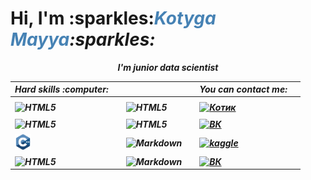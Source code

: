 <!----# Hi, I'm :sparkles:_**Kotyga Mayya**_:sparkles:---->

<h1>Hi, I'm :sparkles:<span style="color: #4682B4;"><em><b>Kotyga Mayya<em><b></span>:sparkles:</h1>


<center>I'm junior data scientist</center>

<table>
<thead>
    <tr>
        <th>
        Hard skills :computer: 
        <th>
        <th>
        <th>
        <th>
        You can contact me: 
        <th>
    <tr>
<thead>
<tbody>
    <tr>
        <td>
            <img align="middle" alt="HTML5" width="26px" src="https://www.freepngimg.com/thumb/android/72537-icons-python-programming-computer-social-tutorial.png"/>
        <td>
        <td>
            <img align="middle" alt="HTML5" width="35px" src="https://toplogos.ru/images/logo-postgresql.png"/>
        <td>
        <td>
            <a href="mailto:kotyga.m.m@gmail.com"><img align="middle" src="https://googleupload.com/wp-content/uploads/2019/01/2000px-New_Logo_Gmail.svg_.png" alt="Котик" weight = 20 height = 20></a>
        <td>
    <tr>
        <tr>
        <td>
            <img align="middle" alt="HTML5" width="23px" src="https://itproger.com/img/tests/1585037968.svg" />
        <td>
        <td>
            <img align="middle" alt="HTML5" width="26px" src="https://ods.ai/ods/logo/ods.svg" />
        <td>
        <td>
            <a href="https://vk.com/id203912543"><img align="middle" src="https://avster.ru/wp-content/uploads/2018/08/vk.png" alt="ВК" weight = 20 height = 20></a>
        <td>
    <tr>
        <tr>
        <td>
            <img align="middle" alt="Markdown" width="26px" src="https://raw.githubusercontent.com/github/explore/180320cffc25f4ed1bbdfd33d4db3a66eeeeb358/topics/cpp/cpp.png"/>
        <td>
        <td>
            <img align="middle" alt="Markdown" width="30px" src="https://gitlab.linphone.org/uploads/-/system/project/avatar/453/kissclipart-api-icon-png-clipart-computer-icons-application-pr-46d0976647deed9c.png"/>
        <td>
        <td>
            <a href="https://www.kaggle.com/mayyakotyga"><img align="middle" src="https://cdn.freelogovectors.net/wp-content/uploads/2018/06/kaggle-logo.png" alt="kaggle" weight = 50 height = 40></a>
        <td>
    <tr>
        <tr>
        <td>
            <img align="middle" alt="HTML5" width="26px" src="https://www.digiseller.ru/preview/307467/p1_2357302_9035e97a.png"/>
        <td>
        <td>
            <img align="middle" alt="Markdown" width="26px" src="https://www.clipartmax.com/png/full/200-2006334_its-no-wonder-its-so-popular-with-its-incredible-linux-flat-icon.png"/>
        <td>
        <td>
            <a href="https://opendatascience.slack.com/team/U027HAWMBNG"><img align="middle" src="https://gdm-catalog-fmapi-prod.imgix.net/ProductLogo/91f64896-759a-41ae-8d14-d540f90c5870.png?auto=format&size=50" alt="ВК" weight = 27 height = 27></a>
        <td>
    <tr>
<tbody>
<table>
